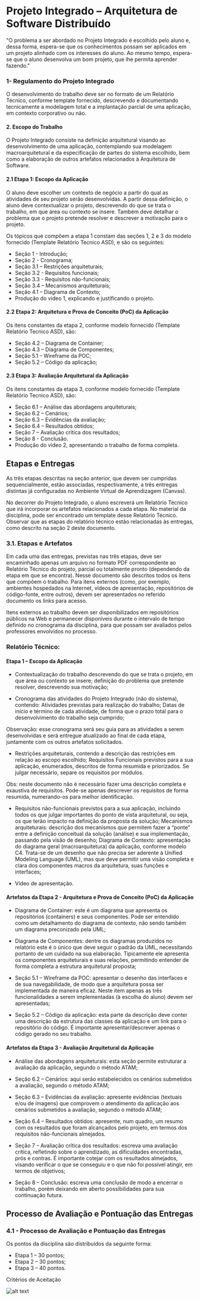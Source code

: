 # Projeto Integrado – Arquitetura de Software Distribuído

"O problema a ser abordado no Projeto Integrado é escolhido pelo aluno e, dessa forma, espera-se que os conhecimentos possam ser aplicados em um projeto alinhado com os interesses do aluno. Ao mesmo tempo, espera-se que o aluno desenvolva um bom projeto, que lhe permita aprender fazendo."

### 1-  Regulamento do Projeto Integrado

O desenvolvimento do trabalho deve ser no formato de um Relatório Técnico, conforme template fornecido, descrevendo e documentando tecnicamente a modelagem total e a implantação parcial de uma aplicação, em contexto corporativo ou não.

#### 2. Escopo do Trabalho

O Projeto Integrado consiste na definição arquitetural visando ao desenvolvimento de uma aplicação, contemplando sua modelagem macroarquitetural e da especificação de partes do sistema escolhido, bem como a elaboração de outros artefatos relacionados à Arquitetura de Software.

#### 2.1 Etapa 1: Escopo da Aplicação

 O aluno deve escolher um contexto de negócio a partir do qual as atividades de seu projeto serão desenvolvidas. A partir dessa definição, o aluno deve contextualizar o projeto, descrevendo do que se trata o trabalho, em que área ou contexto se insere. Também deve detalhar o problema que o projeto pretende resolver e descrever a motivação para o projeto.

 Os tópicos que compõem a etapa 1 constam das seções 1, 2 e 3 do modelo fornecido (Template Relatório Tecnico ASD), e são os seguintes:

 - Seção 1 - Introdução;
 - Seção 2 - Cronograma;
 - Seção 3.1 – Restrições arquiteturais;
 - Seção 3.2 - Requisitos funcionais;
 - Seção 3.3 - Requisitos não-funcionais;
 - Seção 3.4 – Mecanismos arquiteturais;
 - Seção 4.1 – Diagrama de Contexto;
 - Produção do video 1, explicando e justificando o projeto.

#### 2.2 Etapa 2: Arquitetura e Prova de Conceito (PoC) da Aplicação

Os itens constantes da etapa 2, conforme modelo fornecido (Template Relatório Tecnico ASD), são:

- Seção 4.2 – Diagrama de Container;
- Seção 4.3 – Diagrama de Componentes;
- Seção 5.1 – Wireframe da POC;
- Seção 5.2 – Código da aplicação;

#### 2.3 Etapa 3: Avaliação Arquitetural da Aplicação

Os itens constantes da etapa 3, conforme modelo fornecido (Template Relatório Tecnico ASD), são:

- Seção 6.1 – Análise das abordagens arquiteturais;
- Seção 6.2 – Cenários;
- Seção 6.3 – Evidências da avaliação;
- Seção 6.4 – Resultados obtidos;
- Seção 7 – Avaliação crítica dos resultados;
- Seção 8 - Conclusão.
- Produção do video 2, apresentando o trabalho de forma completa.

## Etapas e Entregas

As três etapas descritas na seção anterior, que devem ser cumpridas sequencialmente, estão associadas, respectivamente, a três entregas distintas já configuradas no Ambiente Virtual de Aprendizagem (Canvas).

No decorrer do Projeto Integrado, o aluno escreverá um Relatório Técnico que irá incorporar os artefatos relacionados a cada etapa. No material da disciplina, pode ser encontrado um template desse Relatório Técnico. Observar que as etapas do relatório técnico estão relacionadas às entregas, como descrito na seção 2 deste documento.

### 3.1. Etapas e Artefatos


Em cada uma das entregas, previstas nas três etapas, deve ser encaminhado apenas um arquivo no formato PDF correspondente ao Relatório Técnico do projeto, parcial ou totalmente pronto (dependendo da etapa em que se encontra). Nesse documento são descritos todos os itens que compõem o trabalho. Para itens externos (como, por exemplo, ambientes hospedados na Internet, vídeos de apresentação, repositórios de código-fonte, entre outros), devem ser apresentados no referido documento os links para acesso.

Itens externos ao trabalho devem ser disponibilizados em repositórios públicos na Web e permanecer disponíveis durante o intervalo de tempo definido no cronograma da disciplina, para que possam ser avaliados pelos professores envolvidos no processo.

### Relatório Técnico:

#### Etapa 1 – Escopo da Aplicação

- Contextualização do trabalho descrevendo do que se trata o projeto, em que área ou contexto se insere; definição do problema que pretende resolver, descrevendo sua motivação;


- Cronograma das atividades do Projeto Integrado (não do sistema), contendo:
Atividades previstas para realização do trabalho;
Datas de início e término de cada atividade, de forma que o prazo total para o desenvolvimento do trabalho seja cumprido;

Observação: esse cronograma será seu guia para as atividades a serem desenvolvidas e será entregue atualizado ao final de cada etapa, juntamente com os outros artefatos solicitados.


- Restrições arquiteturais, contendo a descrição das restrições em relação ao escopo escolhido;
Requisitos Funcionais previstos para a sua aplicação, enumerados, descritos de forma resumida e priorizados. Se julgar necessário, separe os requisitos por módulos.

Obs: neste documento não é necessário fazer uma descrição completa e exaustiva de requisitos. Pode-se apenas descrever os requisitos de forma resumida, numerando-os para melhor identificação.

- Requisitos não-funcionais previstos para a sua aplicação, incluindo todos os que julgar importantes do ponto de vista arquitetural, ou seja, os que terão impacto na definição da proposta da solução;
Mecanismos arquiteturais: descrição dos mecanismos que permitem fazer a “ponte” entre a definição conceitual da solução (análise) e sua implementação, passando pela visão de desenho;
Diagrama de Contexto: apresentação do diagrama geral (macroarquitetura) da aplicação, conforme modelo C4. Trata-se de um desenho que não precisa ser aderente à Unified Modeling Language (UML), mas que deve permitir uma visão completa e clara dos componentes macros da arquitetura, suas funções e interfaces;

- Vídeo de apresentação.


#### Artefatos da Etapa 2 - Arquitetura e Prova de Conceito (PoC) da Aplicação

- Diagrama de Container: este é um diagrama que apresenta os repositórios (containers) e seus componentes. Pode ser entendido como um detalhamento do diagrama de contexto, não sendo também um diagrama preconizado pela UML;


- Diagrama de Componentes: dentre os diagramas produzidos no relatório este é o único que deve seguir o padrão da UML, necessitando portanto de um cuidado na sua elaboração. Tipicamente ele apresenta os componentes arquiteturais e suas relações, permitindo entender de forma completa a estrutura arquitetural proposta;


- Seção 5.1 – Wireframe da POC: apresentar o desenho das interfaces e de sua navegabilidade, de modo que a arquitetura possa ser implementada de maneira eficaz. Neste item apenas as três funcionalidades a serem implementadas (à escolha do aluno) devem ser apresentadas;

- Seção 5.2 – Código da aplicação: esta parte da descrição deve conter uma descrição da estrutura das classes da aplicação e um link para o repositório do código. É importante apresentar/descrever apenas o código gerado no seu trabalho.


#### Artefatos da Etapa 3 - Avaliação Arquitetural da Aplicação


- Análise das abordagens arquiteturais: esta seção permite estruturar a avaliação da aplicação, segundo o método ATAM;

- Seção 6.2 – Cenários: aqui serão estabelecidos os cenários submetidos a avaliação, segundo o método ATAM;

- Seção 6.3 – Evidências da avaliação: apresente evidências (textuais e/ou de imagens) que comprovem o atendimento da aplicação aos cenários submetidos a avaliação, segundo o método ATAM;

- Seção 6.4 – Resultados obtidos: apresente, num quadro, um resumo com os resultados que foram alcançados pelo projeto, em termos dos requisitos não-funcionais almejados.

- Seção 7 – Avaliação crítica dos resultados: escreva uma avaliação crítica, refletindo sobre o aprendizado, as dificuldades encontradas, prós e contras. É importante cotejar com os resultados almejados, visando verificar o que se conseguiu e o que não foi possível atingir, em termos de objetivos;

- Seção 8 – Conclusão: escreva uma conclusão de modo a encerrar o trabalho, porém deixando em aberto possibilidades para sua continuação futura.


## Processo de Avaliação e Pontuação das Entregas

### 4.1 - Processo de Avaliação e Pontuação das Entregas


Os pontos da disciplina são distribuídos da seguinte forma:

- Etapa 1 – 30 pontos;
- Etapa 2 – 30 pontos;
- Etapa 3 – 40 pontos.


Critérios de Aceitação

![alt text](./criterios.png)
